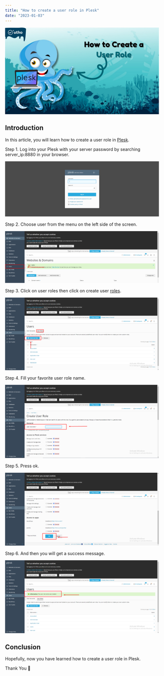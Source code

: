 ```yaml
---
title: "How to create a user role in Plesk"
date: "2023-01-03"
---
```


![How to create a user role in Plesk](images/How-to-create-a-user-role-in-Plesk_utho.jpg)

## Introduction

In this article, you will learn how to create a user role in [Plesk](https://en.wikipedia.org/wiki/Plesk).

Step 1. Log into your Plesk with your server password by searching server\_ip:8880 in your browser.

![command output](images/image-679-1024x367.png)

Step 2. Choose user from the menu on the left side of the screen. 

![create a user role in Plesk](images/image-713-1024x342.png)

Step 3. Click on user roles then click on create user [roles](https://utho.com/docs/tutorial/how-to-assign-permissions-to-files-and-folders-in-plesk/).

![create a user role in Plesk](images/image-719-1024x482.png)

Step 4. Fill your favorite user role name.

![create a user role in Plesk](images/image-720-1024x485.png)

Step 5. Press ok.

![output](images/image-721-1024x484.png)

Step 6. And then you will get a success message.

![create a user role in Plesk](images/image-722-1024x484.png)

## Conclusion

Hopefully, now you have learned how to create a user role in Plesk.

Thank You 🙂
